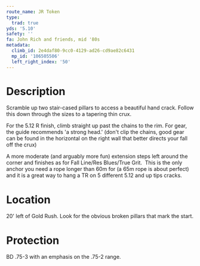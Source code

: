 ```yaml
---
route_name: JR Token
type:
  trad: true
yds: '5.10'
safety: ''
fa: John Rich and friends, mid '80s
metadata:
  climb_id: 2e4daf80-9cc0-4129-ad26-cd9ae82c6431
  mp_id: '106505506'
  left_right_index: '50'
---
```

# Description
Scramble up two stair-cased pillars to access a beautiful hand crack. Follow this down through the sizes to a tapering thin crux.

For the 5.12 R finish, climb straight up past the chains to the rim. For gear, the guide recommends 'a strong head.' (don't clip the chains, good gear can be found in the horizontal on the right wall that better directs your fall off the crux)

A more moderate (and arguably more fun) extension steps left around the corner and finishes as for Fall Line/Res Blues/True Grit.  This is the only anchor you need a rope longer than 60m for (a 65m rope is about perfect) and it is a great way to hang a TR on 5 different 5.12 and up tips cracks.

# Location
20' left of Gold Rush.  Look for the obvious broken pillars that mark the start.

# Protection
BD .75-3 with an emphasis on the .75-2 range.
